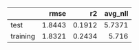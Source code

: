 |          |   rmse |     r2 |   avg_nll |
|:---------|-------:|-------:|----------:|
| test     | 1.8443 | 0.1912 |    5.7371 |
| training | 1.8321 | 0.2434 |    5.716  |
